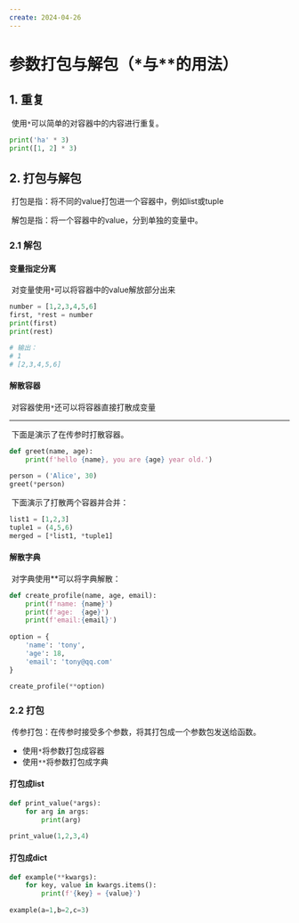 ```yaml
---
create: 2024-04-26
---
```

# 参数打包与解包（*与**的用法）

## 1. 重复

​	使用`*`可以简单的对容器中的内容进行重复。

```python
print('ha' * 3)
print([1, 2] * 3)
```

## 2. 打包与解包

​	打包是指：将不同的value打包进一个容器中，例如list或tuple

​	解包是指：将一个容器中的value，分到单独的变量中。

### 2.1 解包

#### 变量指定分离

​	对变量使用`*`可以将容器中的value解放部分出来

```python
number = [1,2,3,4,5,6]
first, *rest = number
print(first)
print(rest)

# 输出：
# 1
# [2,3,4,5,6]
```

#### 解散容器

​	对容器使用`*`还可以将容器直接打散成变量

---

​	下面是演示了在传参时打散容器。

```python
def greet(name, age):
    print(f'hello {name}, you are {age} year old.')
    
person = ('Alice', 30)
greet(*person)
```

​	下面演示了打散两个容器并合并：

```python
list1 = [1,2,3]
tuple1 = (4,5,6)
merged = [*list1, *tuple1]
```

#### 解散字典

​	对字典使用**可以将字典解散：

```python
def create_profile(name, age, email):
    print(f'name: {name}')
    print(f'age:  {age}')
    print(f'email:{email}')
    
option = {
    'name': 'tony',
    'age': 18,
    'email': 'tony@qq.com'
}

create_profile(**option)
```

### 2.2 打包

​	传参打包：在传参时接受多个参数，将其打包成一个参数包发送给函数。

* 使用`*`将参数打包成容器
* 使用`**`将参数打包成字典

#### 打包成list

```python
def print_value(*args):
    for arg in args:
        print(arg)
        
print_value(1,2,3,4)
```

#### 打包成dict

```python
def example(**kwargs):
    for key, value in kwargs.items():
        print(f'{key} = {value}')
        
example(a=1,b=2,c=3)
```

